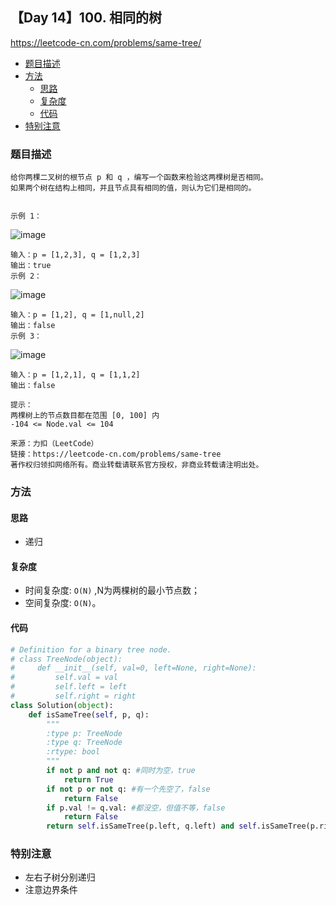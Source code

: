 ## 【Day 14】100. 相同的树

https://leetcode-cn.com/problems/same-tree/

* [题目描述](https://github.com/ZhangNN2018/91alg/blob/main/Basic/array_stack_queue/%E3%80%90Day%205%E3%80%91232.%20%E7%94%A8%E6%A0%88%E5%AE%9E%E7%8E%B0%E9%98%9F%E5%88%97.md#%E9%A2%98%E7%9B%AE%E6%8F%8F%E8%BF%B0)
* [方法](https://github.com/ZhangNN2018/91alg/blob/main/Basic/array_stack_queue/%E3%80%90Day%205%E3%80%91232.%20%E7%94%A8%E6%A0%88%E5%AE%9E%E7%8E%B0%E9%98%9F%E5%88%97.md#%E6%96%B9%E6%B3%95)
     * [思路](https://github.com/ZhangNN2018/91alg/blob/main/Basic/array_stack_queue/%E3%80%90Day%205%E3%80%91232.%20%E7%94%A8%E6%A0%88%E5%AE%9E%E7%8E%B0%E9%98%9F%E5%88%97.md#%E6%80%9D%E8%B7%AF)
     * [复杂度](https://github.com/ZhangNN2018/91alg/blob/main/Basic/array_stack_queue/%E3%80%90Day%205%E3%80%91232.%20%E7%94%A8%E6%A0%88%E5%AE%9E%E7%8E%B0%E9%98%9F%E5%88%97.md#%E5%A4%8D%E6%9D%82%E5%BA%A6)
     * [代码](https://github.com/ZhangNN2018/91alg/blob/main/Basic/array_stack_queue/%E3%80%90Day%205%E3%80%91232.%20%E7%94%A8%E6%A0%88%E5%AE%9E%E7%8E%B0%E9%98%9F%E5%88%97.md#%E4%BB%A3%E7%A0%81)
* [特别注意](https://github.com/ZhangNN2018/91alg/blob/main/Basic/array_stack_queue/%E3%80%90Day%205%E3%80%91232.%20%E7%94%A8%E6%A0%88%E5%AE%9E%E7%8E%B0%E9%98%9F%E5%88%97.md#%E7%89%B9%E5%88%AB%E6%B3%A8%E6%84%8F)

### 题目描述
    给你两棵二叉树的根节点 p 和 q ，编写一个函数来检验这两棵树是否相同。
    如果两个树在结构上相同，并且节点具有相同的值，则认为它们是相同的。


    示例 1：
![image](https://user-images.githubusercontent.com/39880430/147375074-c65cbfef-ff7b-4a1f-85d1-0db379cb2d46.png)


    输入：p = [1,2,3], q = [1,2,3]
    输出：true
    示例 2：
![image](https://user-images.githubusercontent.com/39880430/147375076-94c03651-9a49-430a-bfb4-b1c2fb65b82f.png)


    输入：p = [1,2], q = [1,null,2]
    输出：false
    示例 3：

![image](https://user-images.githubusercontent.com/39880430/147375080-07537e43-678c-4622-95cd-7cfee13bdd0b.png)

    输入：p = [1,2,1], q = [1,1,2]
    输出：false

    提示：
    两棵树上的节点数目都在范围 [0, 100] 内
    -104 <= Node.val <= 104

    来源：力扣（LeetCode）
    链接：https://leetcode-cn.com/problems/same-tree
    著作权归领扣网络所有。商业转载请联系官方授权，非商业转载请注明出处。

### 方法

#### 思路
* 递归

#### 复杂度
* 时间复杂度: `O(N)` ,N为两棵树的最小节点数；
* 空间复杂度: `O(N)`。

#### 代码
```python
# Definition for a binary tree node.
# class TreeNode(object):
#     def __init__(self, val=0, left=None, right=None):
#         self.val = val
#         self.left = left
#         self.right = right
class Solution(object):
    def isSameTree(self, p, q):
        """
        :type p: TreeNode
        :type q: TreeNode
        :rtype: bool
        """
        if not p and not q: #同时为空，true
            return True
        if not p or not q: #有一个先空了，false
            return False
        if p.val != q.val: #都没空，但值不等，false
            return False
        return self.isSameTree(p.left, q.left) and self.isSameTree(p.right,q.right)
```
### 特别注意
* 左右子树分别递归
* 注意边界条件

